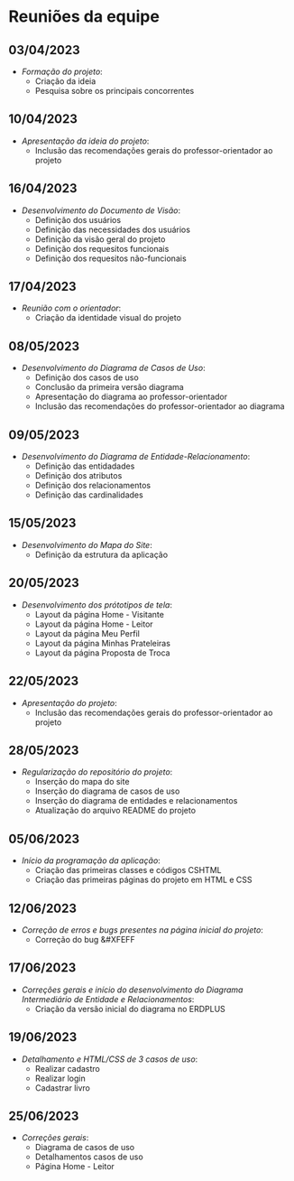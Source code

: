 # Reuniões da equipe

## 03/04/2023
- *Formação do projeto*:
  - Criação da ideia
  - Pesquisa sobre os principais concorrentes

## 10/04/2023
- *Apresentação da ideia do projeto*: 
  - Inclusão das recomendações gerais do professor-orientador ao projeto
  
## 16/04/2023
- *Desenvolvimento do Documento de Visão*: 
  - Definição dos usuários
  - Definição das necessidades dos usuários
  - Definição da visão geral do projeto
  - Definição dos requesitos funcionais
  - Definição dos requesitos não-funcionais

## 17/04/2023
- *Reunião com o orientador*: 
  - Criação da identidade visual do projeto

## 08/05/2023
- *Desenvolvimento do Diagrama de Casos de Uso*:
  - Definição dos casos de uso
  - Conclusão da primeira versão diagrama
  - Apresentação do diagrama ao professor-orientador
  - Inclusão das recomendações do professor-orientador ao diagrama

## 09/05/2023
- *Desenvolvimento do Diagrama de Entidade-Relacionamento*: 
  - Definição das entidadades
  - Definição dos atributos
  - Definição dos relacionamentos
  - Definição das cardinalidades
  
## 15/05/2023
- *Desenvolvimento do Mapa do Site*: 
  - Definição da estrutura da aplicação

## 20/05/2023
- *Desenvolvimento dos prótotipos de tela*: 
  - Layout da página Home - Visitante
  - Layout da página Home - Leitor
  - Layout da página Meu Perfil
  - Layout da página Minhas Prateleiras
  - Layout da página Proposta de Troca

## 22/05/2023
- *Apresentação do projeto*: 
  - Inclusão das recomendações gerais do professor-orientador ao projeto

## 28/05/2023
- *Regularização do repositório do projeto*: 
  - Inserção do mapa do site
  - Inserção do diagrama de casos de uso
  - Inserção do diagrama de entidades e relacionamentos
  - Atualização do arquivo README do projeto

## 05/06/2023
- *Início da programação da aplicação*: 
  - Criação das primeiras classes e códigos CSHTML 
  - Criação das primeiras páginas do projeto em HTML e CSS

## 12/06/2023
- *Correção de erros e bugs presentes na página inicial do projeto*: 
  - Correção do bug &#XFEFF

## 17/06/2023
- *Correções gerais e início do desenvolvimento do Diagrama Intermediário de Entidade e Relacionamentos*:
  - Criação da versão inicial do diagrama no ERDPLUS

## 19/06/2023
- *Detalhamento e HTML/CSS de 3 casos de uso*:
  - Realizar cadastro
  - Realizar login
  - Cadastrar livro

## 25/06/2023
- *Correções gerais*:
  - Diagrama de casos de uso
  - Detalhamentos casos de uso
  - Página Home - Leitor
